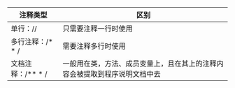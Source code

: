 
| 注释类型            | 区别                                    |
| --------------- | ------------------------------------- |
| 单行：//           | 只需要注释一行时使用                            |
| 多行注释：/*  * /    | 需要注释多行时使用                             |
| 文档注释：/**    * / | 一般用在类，方法、成员变量上，且在其上的注释内容会被提取到程序说明文档中去 |
